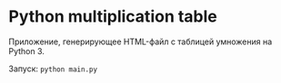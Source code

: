 # Python multiplication table

Приложение, генерирующее HTML-файл с таблицей умножения на Python 3.

Запуск: `python main.py`
